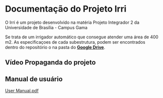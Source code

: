 # Documentação do Projeto Irri


O Irri é um projeto desenvolvido na matéria Projeto Integrador 2 da Universidade de Brasília - Campus Gama

Se trata de um irrigador automático que consegue atender uma área de 400 m2. As especificaçoes de cada subestrutura, podem ser encontrados dentro do repositório o na pasta do [**Google Drive**](https://drive.google.com/drive/folders/1QtFT-7nMLzFD-_wux7atfor7gHyC1lcT?usp=sharing).

## Vídeo Propaganda do projeto


## Manual de usuário
[User Manual.pdf](https://github.com/PI2-Irri/docs/blob/master/User%20Manual.pdf)
